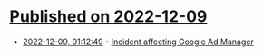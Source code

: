 # [Published on 2022-12-09](index.md)

* [2022-12-09, 01:12:49](https://news.ycombinator.com/item?id=33916113) - [Incident affecting Google Ad Manager](https://ads.google.com/status/publisher/incidents/EsQcYmPW6wkQvc9NZ4WB)
